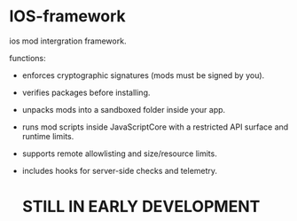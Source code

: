 # IOS-framework
ios mod intergration framework. 

functions:
- enforces cryptographic signatures (mods must be signed by you).
- verifies packages before installing.
- unpacks mods into a sandboxed folder inside your app.
- runs mod scripts inside JavaScriptCore with a restricted API surface and runtime limits.
- supports remote allowlisting and size/resource limits.
- includes hooks for server-side checks and telemetry.

  # STILL IN EARLY DEVELOPMENT
